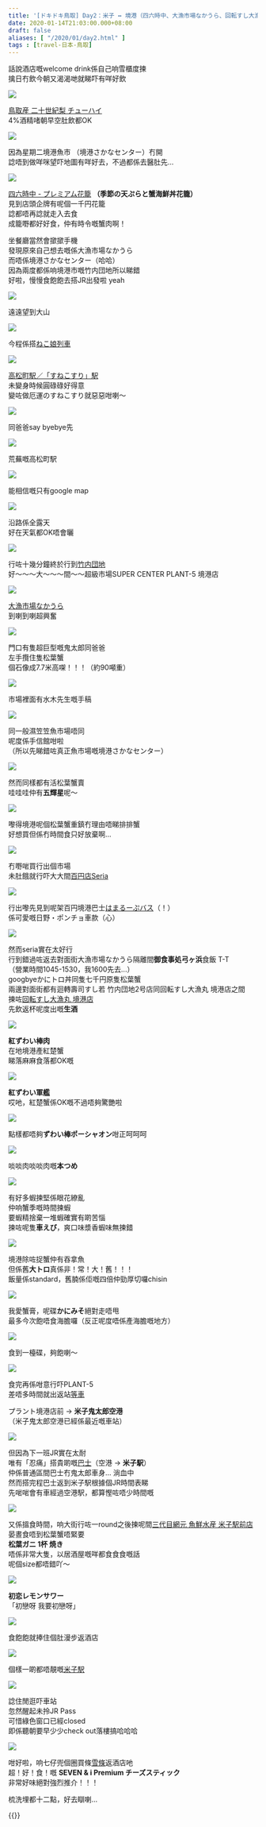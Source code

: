 ```yaml
---
title: '[ドキドキ鳥取] Day2：米子 ↔ 境港（四六時中、大漁市場なかうら、回転すし大漁丸 境港店、三代目網元 魚鮮水産 米子駅前店）'
date: 2020-01-14T21:03:00.000+08:00
draft: false
aliases: [ "/2020/01/day2.html" ]
tags : [travel-日本-鳥取]
---
```


話說酒店嘅welcome drink係自己响雪櫃度揀  
擒日冇飲今朝又渴渴哋就睇吓有咩好飲  

![](/images/tottori2a.jpg)

[鳥取産 二十世紀梨 チューハイ](https://hidie.net/tottori2a/)  
4%酒精啫朝早空肚飲都OK  

![](/images/tottori2a1.jpg)

因為星期二境港魚市 （境港さかなセンター）冇開  
諗唔到做咩咪望吓地圖有咩好去，不過都係去醫肚先...  

![](/images/tottori2b.jpg)

[四六時中 - プレミアム花籠](https://hidie.net/tottori2b/) **（季節の天ぷらと蟹海鮮丼花籠）**  
見到店頭企牌有呢個一千円花籠  
諗都唔再諗就走入去食  
成籠嘢都好好食，仲有時令嘅蟹肉啊！  
  
坐餐廳當然會撳撳手機  
發現原來自己想去嘅係大漁市場なかうら  
而唔係境港さかなセンター（哈哈）  
因為兩度都係响境港市嘅竹内団地所以睇錯  
好啦，慢慢食飽飽去搭JR出發啦 yeah  

![](/images/tottori2c1.jpg)

遠遠望到大山  

![](/images/tottori2c.jpg)

今程係搭[ねこ娘列車](https://hidie.net/tottori2c/)  

![](/images/tottori2d.jpg)

[高松町駅／「すねこすり」駅](https://hidie.net/tottori2d/)  
未變身時候圓碌碌好得意  
變咗做厄運のすねこすり就惡惡咁喇～  

![](/images/tottori2c8.jpg)

同爸爸say byebye先  

![](/images/tottori2d1.jpg)

荒蕪嘅高松町駅  

![](/images/tottori2e1.jpg)

能相信嘅只有google map  

![](/images/tottori2e.jpg)

沿路係全露天  
好在天氣都OK唔會曬  

![](/images/tottori2e2.jpg)

行咗十幾分鐘終於行到[竹内団地](https://hidie.net/tottori2e/)  
好～～～大～～～間～～超級市場SUPER CENTER PLANT-5 境港店  

![](/images/tottori2f1.jpg)

[大漁市場なかうら](https://hidie.net/tottori2f/)  
到喇到喇超興奮  

![](/images/tottori2f.jpg)

門口有隻超巨型嘅鬼太郎同爸爸  
左手攬住隻松葉蟹  
個石像成7.7米高㗎！！！（約90噸重）  

![](/images/tottori2f7.jpg)

市場裡面有水木先生嘅手稿  

![](/images/tottori2f9.jpg)

同一般濕笠笠魚市場唔同  
呢度係手信館咁啦  
（所以先睇錯咗真正魚市場嘅境港さかなセンター）  

![](/images/tottori2f10.jpg)

然而同樣都有活松葉蟹賣  
哇哇哇仲有**五輝星**呢～  

![](/images/tottori2f11.jpg)

嚟得境港呢個松葉蟹重鎮冇理由唔睇排排蟹  
好想買但係冇時間食只好放棄啊...  

![](/images/tottori2g.jpg)

冇嘢啱買行出個市場  
未肚餓就行吓大大間[百円店Seria](https://hidie.net/tottori2g/)  

![](/images/tottori2h2.jpg)

行出嚟先見到呢架百円境港巴士[はまるーぷバス](https://hidie.net/tottori2h/)（！）  
係可愛嘅日野・ポンチョ車款（心）   

![](/images/tottori2i2.jpg)

然而seria實在太好行  
行到錯過咗返去對面街大漁市場なかうら隔離間**御食事処弓ヶ浜**食飯 T-T  
（營業時間1045-1530，我1600先去...）  
googbyeかにトロ丼同隻七千円原隻松葉蟹  
兩邊對面街都有迴轉壽司すし若 竹内団地2号店同回転すし大漁丸 境港店之間  
揀咗[回転すし大漁丸 境港店](https://hidie.net/tottori2i/)  
先飲返杯呢度出嘅**生酒**  

![](/images/tottori2i3.jpg)

**紅ずわい棒肉**  
在地境港產紅楚蟹  
睇落麻麻食落都OK嘅  

![](/images/tottori2i15.jpg)

**紅ずわい軍艦**  
哎吔，紅楚蟹係OK嘅不過唔夠驚艷啦  

![](/images/tottori2i.jpg)

點樣都唔夠**ずわい棒ポーシャオン**咁正呵呵呵  

![](/images/tottori2i16.jpg)

啖啖肉啖啖肉嘅**本つめ**  

![](/images/tottori2i17.jpg)

有好多蝦揀堅係眼花繚亂  
仲响蟹季嘅時間揀蝦  
要蝦精捨棄一堆蝦確實有啲苦惱  
揀咗呢隻**車えび**，爽口味漿香蝦味無揀錯  

![](/images/tottori2i9.jpg)

境港除咗捉蟹仲有吞拿魚  
但係舊**大トロ**真係非！常！大！舊！！！  
飯量係standard，舊腩係佢嘅四倍仲勁厚切囉chisin  

![](/images/tottori2i21.jpg)

我愛蟹膏，呢碟**かにみそ**絕對走唔甩  
最多今次飽唔食海膽囉（反正呢度唔係產海膽嘅地方）  

![](/images/tottori2i22.jpg)

食到一檯碟，夠飽喇～  

![](/images/tottori2j.jpg)

食完再係咁意行吓PLANT-5  
差唔多時間就出返站[等車](https://hidie.net/tottori2j/)  
  
プラント境港店前 → **米子鬼太郎空港**  
（米子鬼太郎空港已經係最近嘅車站）  

![](/images/tottori2k.jpg)

但因為下一班JR實在太耐  
唯有「忍痛」搭貴啲嘅[巴士](https://hidie.net/tottori2k/)（空港 → **米子駅**）  
仲係普通區間巴士冇鬼太郎車身... 淌血中  
然而搭完程巴士返到米子駅根據個JR時間表睇  
先啱啱會有車經過空港駅，都算慳咗唔少時間嘅  

![](/images/tottori2l.jpg)

又係搵食時間，响大街行咗一round之後揀呢間[三代目網元 魚鮮水産 米子駅前店](https://hidie.net/tottori2l/)  
晏晝食唔到松葉蟹唔緊要  
**松葉ガニ 1杯 焼き**  
唔係非常大隻，以居酒屋嘅咩都食食食嘅話  
呢個size都唔錯吖～  

![](/images/tottori2l6.jpg)

**初恋レモンサワー**  
「初戀呀 我要初戀呀」  

![](/images/tottori2m1.jpg)

食飽飽就捧住個肚漫步返酒店  

![](/images/tottori2m.jpg)

個樣一啲都唔靚嘅[米子駅](https://hidie.net/tottori2m/)  

![](/images/tottori2m4.jpg)

諗住閒逛吓車站  
忽然醒起未拎JR Pass  
可惜綠色窗口已經closed  
即係聽朝要早少少check out落樓搞哈哈哈  

![](/images/tottori2n1.jpg)

咁好啦，响七仔兜個圈買條[雪條](https://hidie.net/tottori2n/)返酒店吔  
超！好！食！嘅 **SEVEN & i Premium チーズスティック**  
非常好味絕對強烈推介！！！  
  
  
梳洗埋都十二點，好去瞓喇...  
  

{{<tottori>}}  
